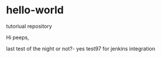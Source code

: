 # hello-world
tutoriual repository

Hi peeps,

last test of the night or not?-
yes test97 for jenkins integration
